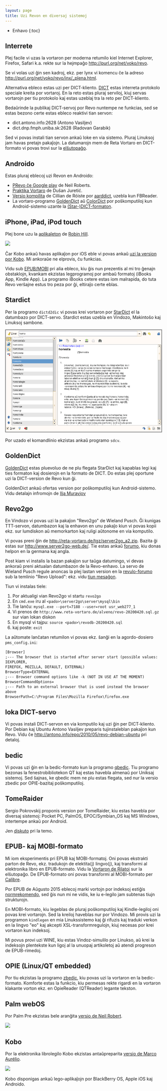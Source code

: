```yaml
---
layout: page
title: Uzi Revon en diversaj sistemoj
---
```



* Enhavo
{:toc}


## Interrete

Plej facile vi uzas la vortaron per moderna retumilo kiel Internet Explorer, Firefox, Safari k.a. rekte sur la hejmpaĝo <a target="_new" href="http://purl.org/net/voko/revo/">http://purl.org/net/voko/revo</a>.

Se vi volas uzi ĝin sen kadroj, ekz. per lynx vi komencu ĉe la adreso
<a target="_new" href="http://purl.org/net/voko/revo/inx/_plena.html">http://purl.org/net/voko/revo/inx/_plena.html</a>.

Alternativa ebleco estas uzi per DICT-kliento.
<a target="_new" href="http://www.dict.org/">DICT</a> estas interreta protokolo speciale kreita por vortaroj. En la reto estas pluraj serviloj, kiuj servas vortarojn per tiu protokolo kaj estas uzeblaj tra la reto per DICT-kliento.

Bedaŭrinde la publikaj DICT-servoj por Revo nuntempe ne funkcias, 
sed se estas bezono certe estas ebleco reaktivi tian servon:

- dict.antono.info:2628 (Antono Vasiljev)
- dict.dnp.fmph.uniba.sk:2628 (Radovan Garabik)


Sed vi povas instali tian servon ankaŭ loke en via sistemo. Pluraj Linuksoj jam havas pretajn pakaĵojn.
La datumarojn mem de Reta Vortaro en DICT-formato vi povas trovi sur la 
<a href="http://reta-vortaro.de/tgz/index.html">elŝutopaĝo</a>.


## Androido

Estas pluraj eblecoj uzi Revon en Androido:

- <a target="_new" href="https://play.google.com/store/apps/details?id=uk.co.busydoingnothing.prevo">PRevo ĉe Google play</a> de Neil Roberts.
- <a target="_new" href="https://play.google.com/store/apps/details?id=com.esperantajvortaroj.app">Praktika Vortaro</a> de Dušan Juretić.
- <a target="_new" href="http://dodoburgers.com/eo/">Versio kompilita</a> de Cillian de Róiste por <a target="_new" href="http://aarddict.org/">aarddict</a>, uzebla kun FBReader.
- La vortaro-programo <a target="_new" href="http://goldendict.org">GoldenDict</a> aŭ <a target="_new" href="https://play.google.com/store/apps/details?id=com.socialnmobile.colordict&amp;hl=en">ColorDict</a> por poŝkomputiloj kun Android-sistemo uzante la <a href="https://github.com/muravjov/vkompililo#eo-kiel-instali-revo-en-telefonon-kun-android">(Star-)DICT-formaton</a>. 


## iPhone, iPad, iPod touch

Plej bone uzu la 
<a target="_new" href="https://itunes.apple.com/us/app/id1093321928">aplikaĵeton</a> de 
<a target="_new" href="http://sinuousrill.com/projects/PoshReVo_eo.html">Robin Hill</a>.

<img src="http://www.inthescales.com/resources/projects/poshrevo/screenshots/poshrevo_2.jpeg"/>

Ĉar Kobo ankaŭ havas aplikaĵon por iOS eble vi povas ankaŭ [uzi
la version por Kobo](#kobo). Mi ankoraŭe ne elprovis, ĉu funkcias.

Vidu sub [EPUB/MOBI](#epub--kaj-mobi-formato) pri alia ebleco, kiu ĝis nun prezentis al mi tro ĝenajn obstaklojn, kvankam ekzistas legprogramoj por ambaŭ formatoj (iBooks App, Kindle App). La programo iBooks cetere estas iom malrapida, do tuta Revo verŝajne estus tro peza por ĝi, eltiraĵo certe eblas. 



## Stardict

Per la programo `dictd2dic` vi povas krei vortaron por
<a target="_new" href="http://stardict.sf.net">StarDict</a> el la datumbazo por DICT-servo. Stardict estas uzebla en Vindozo, Makintoŝo kaj Linuksoj sambone.


<img src="../assets/img/stardict.png" style="border: 2px solid gray"/>


Por uzado el komandlinio ekzistas ankaŭ programo `sdcv`.


## GoldenDict

<a target="_new" href="http://goldendict.org">GoldenDict</a> estas pluevoluo de ne plu flegata StarDict kaj kapablas legi kaj ties formaton kaj dosierojn en la formato de DICT. Do estas plej oportune uzi la DICT-version de Revo kun ĝi.


GoldenDict ankaŭ ofertas version por poŝkomputiloj kun Android-sistemo.
Vidu detalajn infromojn de <a target="_new" href="https://github.com/muravjov/vkompililo#eo-kiel-instali-revo-en-telefonon-kun-android">Ilja Muravjov</a>


## Revo2go


En Vindozo vi povas uzi la pakaĵon "Revo2go" de Wieland Pusch. Ĝi kunigas TTT-servon, datumbazon kaj la enhavon en unu pakaĵo kiun vi povas kopii ekz. sur lumdiskon aŭ memorkarton kaj ruligi aŭtonome en via komputilo.



Vi povas preni ĝin de <a href="http://reta-vortaro.de/tgz/server2go_a2.zip">http://reta-vortaro.de/tgz/server2go_a2.zip</a>. 
Bazita ĝi estas sur  <a target="_new" href="http://www.server2go-web.de/">http://www.server2go-web.de/</a>. Tie estas ankaŭ 
<a target="_new" href="http://www.server2go-web.de/forum/">forumo</a>, kiu donas helpon en la germana kaj angla.


Post kiam vi instalis la bazan pakaĵon sur taŭga datumingo, vi devas ankoraŭ preni aktualan datumbazon de la Revo-enhavo. La servo de Wieland Pusch regule anoncas la plej lastan version en la [revulo-forumo](https://groups.io/g/revuloj/) sub la temlinio "Revo Upload":
ekz. vidu <a target="_new" href="https://groups.io/g/revuloj/topic/revo_upload/73341378">tiun mesaĝon</a>.


Tiun vi instalas tiele:

1. Por aktualigi vian Revo2go vi startu `revo2go`
1. En `cmd.exe` iru al `<pado>\server2go\server\mysql\bin`
1. Tie lanĉu: `mysql.exe --port=7188 --user=root usr_web277_1`
1. Vi prenos de `http://www.reta-vortaro.de/alveno/revo-20200420.sql.gz` sur vian lokan diskon
1. En mysql vi tajpu: `source <pado>\revodb-20200420.sql`
1. kaj poste: `exit`



La aŭtomate lanĉatan retumilon vi povas ekz. ŝanĝi en la agordo-dosiero
 `pms_config.ini`:

```
[Browser]
;--- The browser that is started after server start (possible values: IEXPLORER,
FIREFOX, MOZILLA, DEFAULT, EXTERNAL)
BrowserType=EXTERNAL
;--- Browser command options like -k (NOT IN USE AT THE MOMENT)
BrowserCommandOptions=
;--- Path to an external browser that is used instead the browser above
BrowserPath=C:\Program Files\Mozilla Firefox\firefox.exe
```


## loka DICT-servo

Vi povas instali DICT-servon en via komputilo kaj uzi ĝin per DICT-kliento.
Por Debian kaj Ubuntu Antono Vasiljev preparis tujinstaleblan pakaĵon kun Revo. Vidu ĉe 
<a target="_new" href="http://antono.info/epo/2010/05/revo-debian-ubuntu">http://antono.info/epo/2010/05/revo-debian-ubuntu</a> pri detaloj.


## bedic
Vi povas uzi ĝin en la bedic-formato kun la programo 
<a target="_new" href="http://bedic.sourceforge.net/">qbedic</a>. Tiu programo bezonas la fenestrobibliotekon QT kaj estas havebla almenaŭ por Uniksaj sistemoj. Sed ŝajnas, ke qbedic mem ne plu estas flegata, sed nur la versio zbedic por OPIE-bazitaj poŝkomputiloj. 


<!-- <h2 id="posxo">Poŝkomputiloj -->



## TomeRaider

Sergio Pokrovskij proponis version por TomeRaider, kiu estas havebla por diversaj sistemoj:
Pocket PC, PalmOS, EPOC/Symbian_OS kaj MS Windows, intertempe ankaŭ por Android.

Jen <a target="_new" href="http://tech.groups.yahoo.com/group/revuloj/message/5681">diskuto</a>
pri la temo.


## EPUB- kaj MOBI-formato

Mi iom eksperimentis pri EPUB kaj MOBI-formatoj. Oni povas ekstrakti parton de Revo, ekz. tradukojn de elektita(j) lingvo(j), kaj transformi al elektronika libro en EPUB-formato. Vidu la <a href="http://reta-vortaro.de/tgz/index.html">Vortaron de Rilatoj</a> sur la elŝutopaĝo. De EPUB-formato oni povas transformi al MOBI-formato per <a target="_new" href="http://calibre-ebook.com/">Calibre</a>.


Por EPUB de Aŭgusto 2015 eblecoj marki vortojn por indeksoj estiĝis <a target="_new" href="http://www.idpf.org/epub/dict/">normrekomendo</a>, sed ĝis nun mi ne vidis, ke iu e-legilo jam subtenas tiujn strukturojn.


En MOBI-formato, kiu legeblas de pluraj poŝkomputiloj kaj Kindle-legiloj oni povas krei vortarojn. Sed la kreiloj haveblas nur por Vindozo. Mi provis uzi la programon `kindlegen` en mia Linukssistemo kaj ĝi rifuzis kaj traduki verkon en la lingvo "eo" kaj akcepti XSL-transformregulojn, kiuj necesas por krei vortaron kun indeksoj.


Mi povus provi uzi WINE, kiu estas Vindoz-simulilo por Linukso, aŭ krei la indeksojn plentekste kun ligoj al la unuopaj artikoletoj aŭ atendi progreson de EPUB-rimedoj.


## OPIE (Linux/QT embedded)

Por tiu ekzistas la programo <a target="_new" href="http://bedic.sourceforge.net/">zbedic</a>, kiu povas uzi la vortaron en la bedic-formato. Komforte estas la funkcio, kiu permesas rekte rigardi en la vortaron klakante vorton ekz. en OpieReader (QTReader) legante tekston.

## Palm webOS

Por Palm Pre ekzistas bele aranĝita
<a target="_new" href="http://www.busydoingnothing.co.uk/prevo/">versio de Neil Robert</a>.


<img src="http://www.busydoingnothing.co.uk/prevo/prevo.png"/>


## Kobo

Por la elektronika librolegilo Kobo ekzistas antaŭpreparita 
<a target="_new" href="https://bitbucket.org/marko31/konvertado-de-revo/wiki/Home">versio de
Marco Aurélio</a>.


<img src="https://bitbucket.org/marko31/konvertado-de-revo/wiki/Bildoj/kobo-02.jpg"/>


  Kobo disponigas ankaŭ lego-aplikaĵojn por
   BlackBerry OS, Apple iOS kaj Androido.
